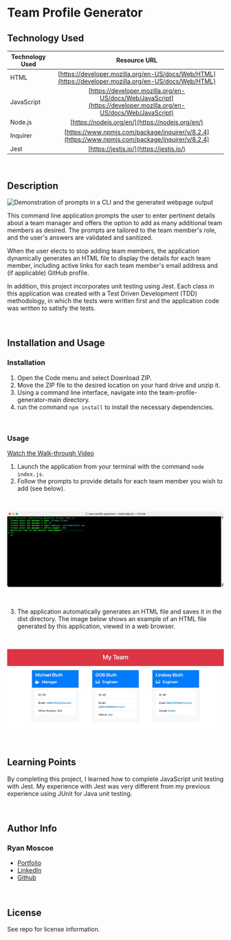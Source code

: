 # Team Profile Generator 

## Technology Used 

| Technology Used         | Resource URL           | 
| ------------- |:-------------:| 
| HTML    | [https://developer.mozilla.org/en-US/docs/Web/HTML](https://developer.mozilla.org/en-US/docs/Web/HTML) | 
| JavaScript | [https://developer.mozilla.org/en-US/docs/Web/JavaScript](https://developer.mozilla.org/en-US/docs/Web/JavaScript) |
| Node.js | [https://nodejs.org/en/](https://nodejs.org/en/) |
| Inquirer | [https://www.npmjs.com/package/inquirer/v/8.2.4](https://www.npmjs.com/package/inquirer/v/8.2.4) |
| Jest | [https://jestjs.io/](https://jestjs.io/) |

<br/>

## Description 

![Demonstration of prompts in a CLI and the generated webpage output](./assets/images/team-profile-generator-brief.gif)

This command line application prompts the user to enter pertinent details about a team manager and offers the option to add as many additional team members as desired. The prompts are tailored to the team member's role, and the user's answers are validated and sanitized.

When the user elects to stop adding team members, the application dynamically generates an HTML file to display the details for each team member, including active links for each team member's email address and (if applicable) GitHub profile.

In addition, this project incorporates unit testing using Jest. Each class in this application was created with a Test Driven Development (TDD) methodology, in which the tests were written first and the application code was written to satisfy the tests.

<br/>

## Installation and Usage 

### Installation

1. Open the Code menu and select Download ZIP. 
2. Move the ZIP file to the desired location on your hard drive and unzip it. 
3. Using a command line interface, navigate into the team-profile-generator-main directory.
4. run the command ```npm install``` to install the necessary dependencies.

<br/>

### Usage

[Watch the Walk-through Video](https://watch.screencastify.com/v/ZpsMvBIsEpqGR4S3sYnY)
1. Launch the application from your terminal with the command ```node index.js```.
2. Follow the prompts to provide details for each team member you wish to add (see below).

<br/>

![Light text on a dark background](./assets/images/prompts.jpg)

<br/>

3. The application automatically generates an HTML file and saves it in the dist directory. The image below shows an example of an HTML file generated by this application, viewed in a web browser.

<br/>

![Magenta banner with white text above boxes with blue headers on a white background](./assets/images/my-team.jpg)

<br/>

## Learning Points 

By completing this project, I learned how to complete JavaScript unit testing with Jest. My experience with Jest was very different from my previous experience using JUnit for Java unit testing.

<br/>

## Author Info

### Ryan Moscoe 

* [Portfolio](https://rmoscoe.github.io/my-portfolio/)
* [LinkedIn](https://www.linkedin.com/in/ryan-moscoe-8652973/)
* [Github](https://github.com/rmoscoe)

<br/>

## License

See repo for license information.